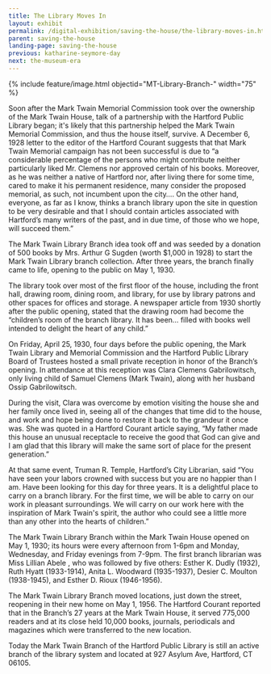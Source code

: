```yaml
---
title: The Library Moves In
layout: exhibit
permalink: /digital-exhibition/saving-the-house/the-library-moves-in.html
parent: saving-the-house
landing-page: saving-the-house
previous: katharine-seymore-day
next: the-museum-era
---
```


{% include feature/image.html objectid="MT-Library-Branch-" width="75" %}

Soon after the Mark Twain Memorial Commission took over the ownership of the Mark Twain House,  talk of a partnership with the Hartford Public Library began; it's likely that this partnership helped the Mark Twain Memorial Commission, and thus the house itself, survive. A December 6, 1928 letter to the editor of the Hartford Courant suggests that that Mark Twain Memorial campaign has not been successful is due to “a considerable percentage of the persons who might contribute neither particularly liked Mr. Clemens nor approved certain of his books. Moreover, as he was neither a native of Hartford nor, after living there for some time, cared to make it his permanent residence, many consider the proposed memorial, as such, not incumbent upon the city…. On the other hand, everyone, as far as I know, thinks a branch library upon the site in question to be very desirable and that I should contain articles associated with Hartford’s many writers of the past, and in due time, of those who we hope, will succeed them.”

The Mark Twain Library Branch idea took off and was seeded by a donation of 500 books by Mrs. Arthur G Sugden (worth $1,000 in 1928) to start the Mark Twain Library branch collection. After three years, the branch finally came to life, opening to the public on May 1, 1930.

The library took over most of the first floor of the house, including the front hall, drawing room, dining room, and library, for use by library patrons and other spaces for offices and storage. A newspaper article from 1930 shortly after the public opening, stated that the drawing room had become the “children’s room of the branch library. It has been… filled with books well intended to delight the heart of any child.”

On Friday, April 25, 1930, four days before the public opening, the Mark Twain Library and Memorial Commission and the Hartford Public Library Board of Trustees hosted a small private reception in honor of the Branch’s opening. In attendance at this reception was Clara Clemens Gabrilowitsch, only living child of Samuel Clemens (Mark Twain), along with her husband Ossip Gabrilowitsch.

During the visit, Clara was overcome by emotion visiting the house she and her family once lived in, seeing all of the changes that time did to the house, and work and hope being done to restore it back to the grandeur it once was. She was quoted in a Hartford Courant article saying, “My father made this house an unusual receptacle to receive the good that God can give and I am glad that this library will make the same sort of place for the present generation.”

At that same event, Truman R. Temple, Hartford’s City Librarian, said “You have seen your labors crowned with success but you are no happier than I am.  Have been looking for this day for three years. It is a delightful place to carry on a branch library. For the first time, we will be able to carry on our work in pleasant surroundings. We will carry on our work here with the inspiration of Mark Twain's spirit, the author who could see a little more than any other into the hearts of children.”

The Mark Twain Library Branch within the Mark Twain House opened on May 1, 1930; its hours were every afternoon from 1-6pm and Monday, Wednesday, and Friday evenings from 7-9pm. The first branch librarian was Miss Lillian Abele , who was followed by five others: Esther K. Dudly (1932), Ruth Hyatt (1933-1914), Anita L. Woodward (1935-1937), Desier C. Moulton (1938-1945), and Esther D. Rioux (1946-1956).

The Mark Twain Library Branch moved locations, just down the street, reopening in their new home on May 1, 1956. The Hartford Courant reported that in the Branch’s 27 years at the Mark Twain House, it served 775,000 readers and at its close held 10,000 books, journals, periodicals and magazines which were transferred to the new location.

Today the Mark Twain Branch of the Hartford Public Library is still an active branch of the library system and located at 927 Asylum Ave, Hartford, CT 06105.
